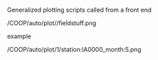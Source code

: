 Generalized plotting scripts called from a front end

/COOP/auto/plot/<number>/fieldstuff.png

example

/COOP/auto/plot/1/station:IA0000_month:5.png

